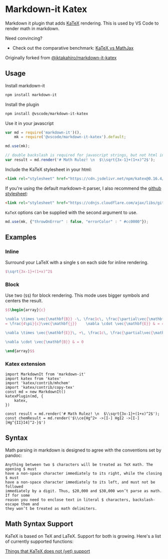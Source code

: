 # Markdown-it Katex

Markdown it plugin that adds [KaTeX](https://github.com/Khan/KaTeX) rendering. This is used by VS Code to render math in markdown.

Need convincing?

* Check out the comparative benchmark: [KaTeX vs MathJax](https://jsperf.com/katex-vs-mathjax/42)

Originally forked from [@iktakahiro/markdown-it-katex](https://github.com/iktakahiro/markdown-it-katex)

## Usage 

Install markdown-it

```bash
npm install markdown-it
```

Install the plugin

```bash
npm install @vscode/markdown-it-katex
```

Use it in your javascript

```javascript
var md = require('markdown-it')(),
    mk = require('@vscode/markdown-it-katex').default;

md.use(mk);

// double backslash is required for javascript strings, but not html input
var result = md.render('# Math Rulez! \n  $\\sqrt{3x-1}+(1+x)^2$');
```

Include the KaTeX stylesheet in your html:

```html
<link rel="stylesheet" href="https://cdn.jsdelivr.net/npm/katex@0.16.4/dist/katex.min.css">
```

If you're using the default markdown-it parser, I also recommend the [github stylesheet](https://github.com/sindresorhus/github-markdown-css):

```html
<link rel="stylesheet" href="https://cdnjs.cloudflare.com/ajax/libs/github-markdown-css/4.0.0/github-markdown.min.css"/>
```

`KaTeX` options can be supplied with the second argument to use.

```javascript
md.use(mk, {"throwOnError" : false, "errorColor" : " #cc0000"});
```

## Examples

### Inline

Surround your LaTeX with a single `$` on each side for inline rendering.

```latex
$\sqrt{3x-1}+(1+x)^2$
```

### Block

Use two (`$$`) for block rendering. This mode uses bigger symbols and centers
the result.

```latex
$$\begin{array}{c}

\nabla \times \vec{\mathbf{B}} -\, \frac1c\, \frac{\partial\vec{\mathbf{E}}}{\partial t} &
= \frac{4\pi}{c}\vec{\mathbf{j}}    \nabla \cdot \vec{\mathbf{E}} & = 4 \pi \rho \\

\nabla \times \vec{\mathbf{E}}\, +\, \frac1c\, \frac{\partial\vec{\mathbf{B}}}{\partial t} & = \vec{\mathbf{0}} \\

\nabla \cdot \vec{\mathbf{B}} & = 0

\end{array}$$
```

### Katex extension
```tsx
import MarkdownIt from 'markdown-it'
import katex from 'katex'
import 'katex/contrib/mhchem'
import 'katex/contrib/copy-tex'
const md = new MarkdownIt()
katexPlugin(md, {
    katex,
})

const result = md.render('# Math Rulez! \n  $\\sqrt{3x-1}+(1+x)^2$');
const chemResult = md.render('$\\ce{Hg^2+ ->[I-] HgI2 ->[I-] [Hg^{II}I4]^2-}$')
```

## Syntax

Math parsing in markdown is designed to agree with the conventions set by pandoc:

    Anything between two $ characters will be treated as TeX math. The opening $ must
    have a non-space character immediately to its right, while the closing $ must
    have a non-space character immediately to its left, and must not be followed
    immediately by a digit. Thus, $20,000 and $30,000 won’t parse as math. If for some
    reason you need to enclose text in literal $ characters, backslash-escape them and
    they won’t be treated as math delimiters.

## Math Syntax Support

KaTeX is based on TeX and LaTeX. Support for both is growing. Here's a list of
currently supported functions:

[Things that KaTeX does not (yet) support](https://github.com/KaTeX/KaTeX/wiki/Things-that-KaTeX-does-not-%28yet%29-support)
